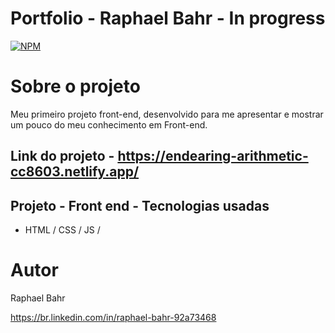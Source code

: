 # Portfolio - Raphael Bahr - In progress
[![NPM](https://img.shields.io/npm/l/react)](https://github.com/raphabahr/Portfolio/blob/main/LICENCE) 

# Sobre o projeto
Meu primeiro projeto front-end, desenvolvido para me apresentar e mostrar um pouco do meu conhecimento em Front-end.
 
Link do projeto - https://endearing-arithmetic-cc8603.netlify.app/
-----------------------------

## Projeto - Front end - Tecnologias usadas
- HTML / CSS / JS / 

# Autor
Raphael Bahr

https://br.linkedin.com/in/raphael-bahr-92a73468

